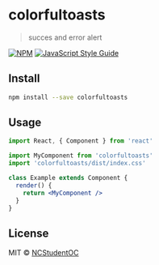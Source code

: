 # colorfultoasts

> succes and error alert

[![NPM](https://img.shields.io/npm/v/colorfultoasts.svg)](https://www.npmjs.com/package/colorfultoasts) [![JavaScript Style Guide](https://img.shields.io/badge/code_style-standard-brightgreen.svg)](https://standardjs.com)

## Install

```bash
npm install --save colorfultoasts
```

## Usage

```jsx
import React, { Component } from 'react'

import MyComponent from 'colorfultoasts'
import 'colorfultoasts/dist/index.css'

class Example extends Component {
  render() {
    return <MyComponent />
  }
}
```

## License

MIT © [NCStudentOC](https://github.com/NCStudentOC)
